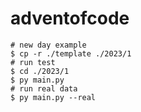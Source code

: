 # adventofcode

```shell
# new day example
$ cp -r ./template ./2023/1
# run test
$ cd ./2023/1
$ py main.py
# run real data
$ py main.py --real
```